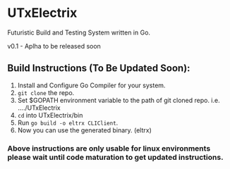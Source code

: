 # UTxElectrix
Futuristic Build and Testing System written in Go.

v0.1 - Aplha to be released soon

## Build Instructions (To Be Updated Soon):

1. Install and Configure Go Compiler for your system.
2. `git clone` the repo.
3. Set $GOPATH environment variable to the path of git cloned repo. i.e. ..../UTxElectrix
4. `cd` into UTxElectrix/bin
5. Run `go build -o eltrx CLIClient`.
6. Now you can use the generated binary. (eltrx)

### Above instructions are only usable for linux environments please wait until code maturation to get updated instructions.